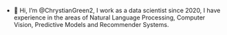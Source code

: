 - 👋 Hi, I’m @ChrystianGreen2, I work as a data scientist since 2020, I have experience in the areas of Natural Language Processing, Computer Vision, Predictive Models and Recommender Systems.

<!---
ChrystianGreen2/ChrystianGreen2 is a ✨ special ✨ repository because its `README.md` (this file) appears on your GitHub profile.
You can click the Preview link to take a look at your changes.
--->

